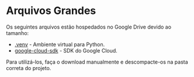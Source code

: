 # Arquivos Grandes

Os seguintes arquivos estão hospedados no Google Drive devido ao tamanho:

- [.venv](https://drive.google.com/file/d/1dGpOP8RzFvwNpEXa3ZwCGXPlom8zR7Jk/view?usp=drive_link) - Ambiente virtual para Python.
- [google-cloud-sdk](https://drive.google.com/file/d/1ZlMDvdzmen5KB_GjI_4hxnoAiGV8SNcb/view?usp=drive_link) - SDK do Google Cloud.

Para utilizá-los, faça o download manualmente e descompacte-os na pasta correta do projeto.
